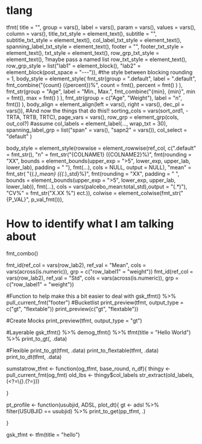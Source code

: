 # tlang


tfmt(
 title = "", 
 group = vars(), label = vars(), param = vars(), values = vars(), column = vars(), 
 title_txt_style = element_text(), 
 subtitle = "", 
 subtitle_txt_style = element_text(), 
 col_label_txt_style = element_text(),
 spanning_label_txt_style = element_text(),
 footer = "", 
 footer_txt_style = element_text(), 
 txt_style =  element_text(),
 row_grp_txt_style =  element_text(), ?maybe pass a named list 
 row_txt_style =  element_text(),
 row_grp_style = list("lab1" = element_block(), "lab2" = element_block(post_space = "---")), #the style between blocking 
 rounding = 1, 
 body_style = element_style(
    fmt_str(group = ".default", label = ".default",  
    fmt_combine("{count} ({percent})%",
      count = fmt(),
      percent = fmt()
      )
    ),
    fmt_str(group = "Age", label = "Min., Max.", 
    fmt_combine("{min}, {min}", 
      min = fmt(),
      max = fmt()
      )
    ),
    fmt_str(group = c("Age", "Weight"), label = "n", fmt())
  ),
 body_align = element_align(left = vars(), right = vars(), dec_pl = vars()), 
 #And now the things that do this!! 
 sorting_cols = vars(sort_ord1, -TRTA, TRTB, TRTC),
 page_vars = vars(), 
 row_grp = element_grp(cols, out_col?) #assume 
 col_labels = element_label(..., wrap_txt = 30),
 spanning_label_grp = list("span" = vars(), "sapn2" = vars()),
 col_select = "default" 
)





body_style = element_style(rowwise = element_rowwise(ref_col, c(".default" = fmt_str(), 
 "n" = fmt_str("{COLNAME1} ({COLNAME2}%)",
          fmt(rounding = "XX",  bounds = element_bounds(upper_exp = ">5", lower_exp, upper_lab, lower_lab), padding = " "),
          fmt(...), cols = NULL, output = NULL),
 "mean" =  fmt_str(
     "{(.*)_mean} ({(.*)_std}%)",
      fmt(rounding = "XX", padding = " ", bounds = element_bounds(upper_exp = ">5", lower_exp, upper_lab, lower_lab)),
      fmt(...),
     cols = vars(palcebo_mean:total_std),output = "(.*)"),  "CV%" = fmt_str("X.XX %") ect.)),
  colwise = element_colwise(fmt_str("{P_VAL}", p_val_fmt())),


# How to identify what I am talking about 
fmt_combo()

fmt_id(ref_col = vars(row_lab2), ref_val = "Mean", cols = vars(across(is.numeric)), grp = c("row_label1" = "weight"))
fmt_id(ref_col = vars(row_lab2), ref_val = "Std", cols = vars(across(is.numeric)), grp = c("row_label1" = "weight"))




#Function to help make this a bit easier to deal with 
gsk_tfmt() %>%
pull_current_fmt("footer")
#Bucketlist 
print_preview(tfmt, output_type = c("gt", "flextable"))
print_preview(c("gt", "flextable")) 

#Create Mocks
print_preview(tfmt, output_type = "gt")

#Layerable 
gsk_tfmt() %>% 
demog_tfmt() %>% 
tfmt(title = "Hello World") %>% 
print_to_gt(, .data)

#Flexible
print_to_gt(tfmt, .data)
print_to_flextable(tfmt, .data)
print_to_dt(tfmt, .data)

sumstatrow_tfmt <- function(og_tfmt, base_round, n_df){
thingy <- pull_current_fmt(og_fmt)
old_lbs <- thingy$col_labels
str_extract(old_labels, (<?=\\{).(?=}))



}

pt_profile <- function(usubjid, ADSL, plot_dt){
  gt <- adsl %>% 
  filter(USUBJID == usubjid) %>% 
  print_to_get(pp_tfmt, .)
  
  
  
}




gsk_tfmt <- tfm(title = "hello")
